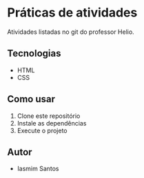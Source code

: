 # Práticas de atividades

Atividades listadas no git do professor Helio.

## Tecnologias
- HTML
- CSS

## Como usar
1. Clone este repositório
2. Instale as dependências
3. Execute o projeto

## Autor
- Iasmim Santos
